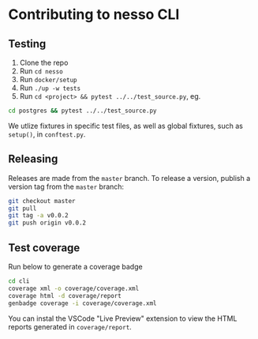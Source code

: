 # Contributing to nesso CLI
## Testing
1. Clone the repo
2. Run `cd nesso`
3. Run `docker/setup`
4. Run `./up -w tests`
5. Run `cd <project> && pytest ../../test_source.py`, eg.
```bash
cd postgres && pytest ../../test_source.py
```

We utlize fixtures in specific test files, as well as global fixtures, such as `setup()`, in `conftest.py`.


## Releasing
Releases are made from the `master` branch. To release a version, publish a version tag from the `master` branch:
```bash
git checkout master
git pull
git tag -a v0.0.2
git push origin v0.0.2
```


## Test coverage
Run below to generate a coverage badge
```bash
cd cli
coverage xml -o coverage/coverage.xml
coverage html -d coverage/report
genbadge coverage -i coverage/coverage.xml
```

You can instal the VSCode "Live Preview" extension to view the HTML reports generated in `coverage/report`.